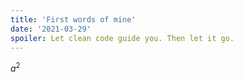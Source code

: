 ```yaml
---
title: 'First words of mine'
date: '2021-03-29'
spoiler: Let clean code guide you. Then let it go.
---
```



$a^2$